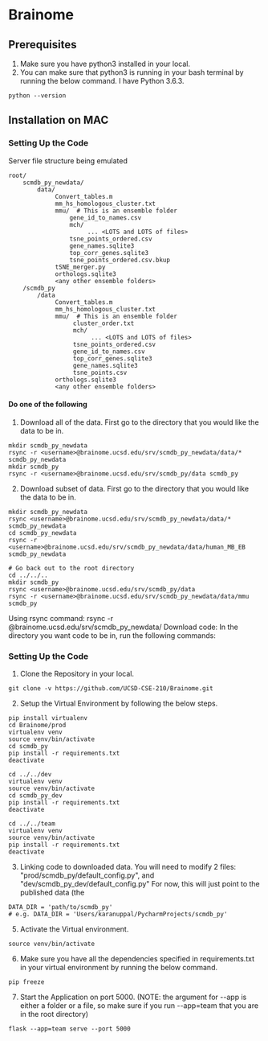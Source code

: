 # Brainome

Prerequisites
---------------
1. Make sure you have python3 installed in your local.
2. You can make sure that python3 is running in your bash terminal by running the below command. I have Python 3.6.3.
```
python --version
```

Installation on MAC
--------------------


### Setting Up the Code

Server file structure being emulated
```
root/
    scmdb_py_newdata/
        data/
             Convert_tables.m  
             mm_hs_homologous_cluster.txt
             mmu/  # This is an ensemble folder
                 gene_id_to_names.csv
                 mch/
                      ... <LOTS and LOTS of files>
                 tsne_points_ordered.csv
                 gene_names.sqlite3
                 top_corr_genes.sqlite3
                 tsne_points_ordered.csv.bkup
             tSNE_merger.py
             orthologs.sqlite3
             <any other ensemble folders>
    /scmdb_py
        /data
             Convert_tables.m  
             mm_hs_homologous_cluster.txt  
             mmu/  # This is an ensemble folder
                  cluster_order.txt
                  mch/
                       ... <LOTS and LOTS of files>
                  tsne_points_ordered.csv
                  gene_id_to_names.csv  
                  top_corr_genes.sqlite3
                  gene_names.sqlite3
                  tsne_points.csv
             orthologs.sqlite3
             <any other ensemble folders>
```
#### Do one of the following
1. Download all of the data. First go to the directory that you would like the data to be in. 
```
mkdir scmdb_py_newdata
rsync -r <username>@brainome.ucsd.edu/srv/scmdb_py_newdata/data/* scmdb_py_newdata
mkdir scmdb_py
rsync -r <username>@brainome.ucsd.edu/srv/scmdb_py/data scmdb_py
```
2. Download subset of data. First go to the directory that you would like the data to be in.
```
mkdir scmdb_py_newdata
rsync <username>@brainome.ucsd.edu/srv/scmdb_py_newdata/data/* scmdb_py_newdata
cd scmdb_py_newdata
rsync -r <username>@brainome.ucsd.edu/srv/scmdb_py_newdata/data/human_MB_EB scmdb_py_newdata

# Go back out to the root directory
cd ../../..
mkdir scmdb_py
rsync <username>@brainome.ucsd.edu/srv/scmdb_py/data
rsync -r <username>@brainome.ucsd.edu/srv/scmdb_py_newdata/data/mmu scmdb_py
```

Using rsync command: rsync -r <username>@brainome.ucsd.edu/srv/scmdb_py_newdata/
Download code: In the directory you want code to be in, run the following commands:
 

### Setting Up the Code 

1. Clone the Repository in your local. 
```
git clone -v https://github.com/UCSD-CSE-210/Brainome.git
```
2. Setup the Virtual Environment by following the below steps.
```
pip install virtualenv
cd Brainome/prod
virtualenv venv
source venv/bin/activate
cd scmdb_py
pip install -r requirements.txt
deactivate

cd ../../dev
virtualenv venv
source venv/bin/activate
cd scmdb_py_dev
pip install -r requirements.txt
deactivate

cd ../../team
virtualenv venv
source venv/bin/activate
pip install -r requirements.txt
deactivate
```
3. Linking code to downloaded data.  You will need to modify 2 files: "prod/scmdb_py/default_config.py", and "dev/scmdb_py_dev/default_config.py"  For now, this will just point to the published data (the 
```
DATA_DIR = 'path/to/scmdb_py'
# e.g. DATA_DIR = 'Users/karanuppal/PycharmProjects/scmdb_py'
```

5. Activate the Virtual environment.
```
source venv/bin/activate
```
6. Make sure you have all the dependencies specified in requirements.txt in your virtual environment by running the below command.
```
pip freeze
```
7. Start the Application on port 5000. (NOTE: the argument for --app is either a folder or a file, so make sure if you run --app=team that you are in the root directory)
```
flask --app=team serve --port 5000
```


